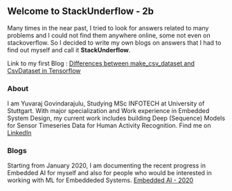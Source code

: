 ## Welcome to StackUnderflow - 2b

Many times in the near past, I tried to look for answers related to many problems and I could not find them anywhere online, some not even on stackoverflow. So I decided to write my own blogs on answers that I had to find out myself and call it __StackUnderflow__.

Link to my first Blog :
[Differences between make_csv_dataset and CsvDataset in Tensorflow](docs/csvDataset.md)

### About
I am Yuvaraj Govindarajulu, Studying MSc INFOTECH at University of Stuttgart.
With major specialization and Work experience in Embedded System Design, my current work includes building Deep (Sequence) Models for Sensor Timeseries Data for Human Activity Recognition.
Find me on [LinkedIn](https://de.linkedin.com/in/yuvaraj-govindarajulu)

### Blogs
Starting from January 2020, I am documenting the recent progress in Embedded AI for myself and also for people who would be interested in working with ML for Embeddeded Systems. 
[Embedded AI - 2020](blogs/EAI_Journey.md)

